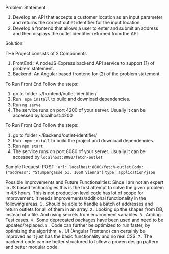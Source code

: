 Problem Statement: 
1. Develop an API that accepts a customer location as an input parameter and returns the correct outlet identifier for the input location.
2. Develop a frontend that allows a user to enter and submit an address and then displays the outlet identifier returned from the API.


Solution: 

THe Project consists of 2 Components 
1. FrontEnd : A nodeJS-Express backend API service to support (1) of problem statement.
2. Backend: An Angular based frontend for (2) of the problem statement.

To Run Front End Follow the steps:
1. go to folder  ~/frontend/outlet-identifier/
2. Run ` npm install` to build and download dependencies.
3. Run `ng serve`
4. The service runs on port 4200 of your server. Usually it can be accessed by localhost:4200


To Run Front End Follow the steps:
1. go to folder  ~/Backend/outlet-identifier/
2. Run ` npm install` to build the project and download dependencies.
3. Run `npm start`
4. The service runs on port 8080 of your server. Usually it can be accessed by `localhost:8080/fetch-outlet`

Sample Request: 
POST : 
    `url: localhost:8080/fetch-outlet`
    `Body:   {"address": "Stumpergasse 51, 1060 Vienna"}`
    `type: application/json`


Possible Improvements and Future Functionalities:
Since I am not an expert in JS based technologies,this is the first attempt to solve the given problem in 4.5 hours.
This is not production level code has lot of scope for improvement. It needs improvements/additional functionality in the following areas. 
`1.` Should be able to handle a batch of addresses and return outlets for all of them in an array.
`2.` Looking up the shapes from DB, instead of a file. And using secrets from environment variables.
`3.` Adding Test cases.
`4.` Some deprecated packages have been used and need to be updated/replaced.
`5.` Code can further be optimized to run faster, by optimizing the algorithm.
`6.` UI (Angular Frontend) can certainly be improved as it just has the basic functionality and no real CSS.
`7.` The backend code can be better structured to follow a proven design pattern and better modular code.  
